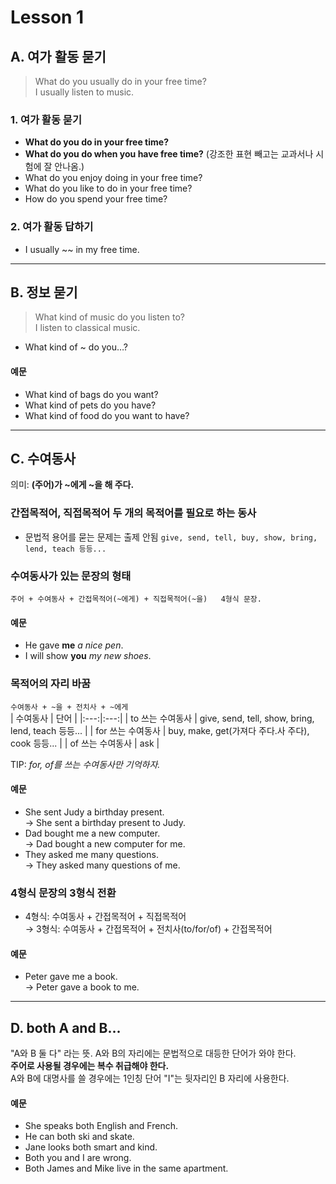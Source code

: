 # Lesson 1
## A. 여가 활동 묻기
> What do you usually do in your free time?   
> I usually listen to music.   
### 1. 여가 활동 묻기   
- **What do you do in your free time?**   
- **What do you do when you have free time?** (강조한 표현 빼고는 교과서나 시험에 잘 안나옴.)   
- What do you enjoy doing in your free time?   
- What do you like to do in your free time?   
- How do you spend your free time?
### 2. 여가 활동 답하기
- I usually ~~ in my free time.	

---

## B. 정보 묻기 
> What kind of music do you listen to?   
> I listen to classical music.
- What kind of ~ do you…?

#### 예문
- What kind of bags do you want?
- What kind of pets do you have?
- What kind of food do you want to have?

---

## C. 수여동사
의미: **(주어)가 ~에게 ~을 해 주다.**   
### 간접목적어, 직접목적어 두 개의 목적어를 필요로 하는 동사 
* 문법적 용어를 묻는 문제는 출제 안됨
```give, send, tell, buy, show, bring, lend, teach 등등...```

### 수여동사가 있는 문장의 형태
```주어 + 수여동사 + 간접목적어(~에게) + 직접목적어(~을)   4형식 문장.```
#### 예문
* He gave **me** *a nice pen*.
* I will show **you** *my new shoes*.

### 목적어의 자리 바꿈
```수여동사 + ~을 + 전치사 + ~에게```   
| 수여동사 | 단어 |
|:---:|:---:|
| to 쓰는 수여동사 | give, send, tell, show, bring, lend, teach 등등... |
| for 쓰는 수여동사 | buy, make, get(가져다 주다.사 주다), cook 등등... |
| of 쓰는 수여동사 | ask |   

TIP: *for, of를 쓰는 수여동사만 기억하자.*
#### 예문
- She sent Judy a birthday present.   
    → She sent a birthday present to Judy.   
- Dad bought me a new computer.   
    → Dad bought a new computer for me.   
- They asked me many questions.   
    → They asked many questions of me.   

### 4형식 문장의 3형식 전환 
- 4형식: 수여동사 + 간접목적어 + 직접목적어     
    → 3형식: 수여동사 + 간접목적어 + 전치사(to/for/of) + 간접목적어
#### 예문
- Peter gave me a book.    
    → Peter gave a book to me.

---

## D. both A and B...
"A와 B 둘 다" 라는 뜻. A와 B의 자리에는 문법적으로 대등한 단어가 와야 한다.   
**주어로 사용될 경우에는 복수 취급해야 한다.**   
A와 B에 대명사를 쓸 경우에는 1인칭 단어 "I"는 뒷자리인 B 자리에 사용한다.   

#### 예문
- She speaks both English and French.
- He can both ski and skate.
- Jane looks both smart and kind.
- Both you and I are wrong.
- Both James and Mike live in the same apartment.
